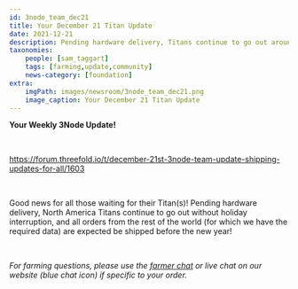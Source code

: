 ```yaml
---
id: 3node_team_dec21
title: Your December 21 Titan Update
date: 2021-12-21
description: Pending hardware delivery, Titans continue to go out around the world.
taxonomies:
    people: [sam_taggart]
    tags: [farming,update,community]
    news-category: [foundation]
extra:
    imgPath: images/newsroom/3node_team_dec21.png
    image_caption: Your December 21 Titan Update
---
```


**Your Weekly 3Node Update!**

<br/>

https://forum.threefold.io/t/december-21st-3node-team-update-shipping-updates-for-all/1603

<br/>

Good news for all those waiting for their Titan(s)! Pending hardware delivery, North America Titans continue to go out without holiday interruption, and all orders from the rest of the world (for which we have the required data) are expected be shipped before the new year!

<br/>

*For farming questions, please use the [farmer chat](https://t.me/threefoldfarmers) or live chat on our website (blue chat icon) if specific to your order.*